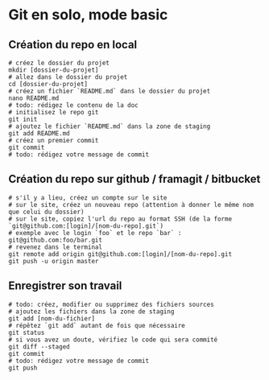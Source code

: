 # Git en solo, mode basic

## Création du repo en local

    # créez le dossier du projet
    mkdir [dossier-du-projet]
    # allez dans le dossier du projet
    cd [dossier-du-projet]
    # créez un fichier `README.md` dans le dossier du projet
    nano README.md
    # todo: rédigez le contenu de la doc
    # initialisez le repo git
    git init
    # ajoutez le fichier `README.md` dans la zone de staging
    git add README.md
    # créez un premier commit
    git commit
    # todo: rédigez votre message de commit

## Création du repo sur github / framagit / bitbucket

    # s'il y a lieu, créez un compte sur le site
    # sur le site, créez un nouveau repo (attention à donner le même nom que celui du dossier)
    # sur le site, copiez l'url du repo au format SSH (de la forme `git@github.com:[login]/[nom-du-repo].git`)
    # exemple avec le login `foo` et le repo `bar` : git@github.com:foo/bar.git
    # revenez dans le terminal
    git remote add origin git@github.com:[login]/[nom-du-repo].git
    git push -u origin master

## Enregistrer son travail

    # todo: créez, modifier ou supprimez des fichiers sources
    # ajoutez les fichiers dans la zone de staging
    git add [nom-du-fichier]
    # répêtez `git add` autant de fois que nécessaire
    git status
    # si vous avez un doute, vérifiez le code qui sera commité
    git diff --staged
    git commit
    # todo: rédigez votre message de commit
    git push

